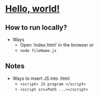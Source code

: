 # [Hello, world!](https://javascript.info/hello-world)

## How to run locally?
* Ways
    * Open 'index.html' in the browser or
    * `node fileName.js`

## Notes
* Ways to insert JS into .html
  * `<script> JS program </script>`
  * `<script src=Path ...></script>`